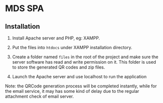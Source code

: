 # MDS SPA

## Installation

1. Install Apache server and PHP, eg: XAMPP.

2. Put the files into `htdocs` under XAMPP installation directory.

3. Create a folder named `files` in the root of the project and make sure
   the server software has read and write permission on it. This folder is
   used to store the generated QR codes and zip files.
   
4. Launch the Apache server and use localhost to run the application

Note: the QRCode generation process will be completed instantly, while for the
      email service, it may has some kind of delay due to the regular attachment
      check of email server.
